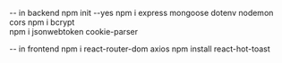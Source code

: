 -- in backend
npm init --yes
npm i express mongoose dotenv nodemon cors
npm i bcrypt  
npm i jsonwebtoken cookie-parser

-- in frontend
npm i react-router-dom axios
npm install react-hot-toast
